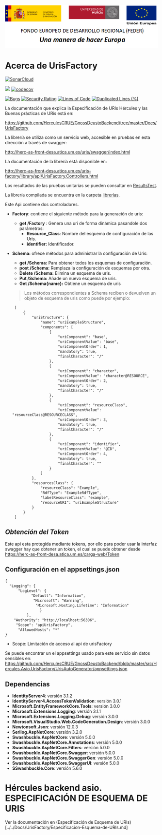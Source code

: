 ![](.//docs/media/CabeceraDocumentosMD.png)

# Acerca de UrisFactory

[![SonarCloud](https://sonarcloud.io/images/project_badges/sonarcloud-white.svg)](https://sonarcloud.io/dashboard?id=UrisFactory)

![](https://github.com/HerculesCRUE/GnossDeustoBackend/workflows/Build%20and%20test%20UrisFactory/badge.svg)
[![codecov](https://codecov.io/gh/HerculesCRUE/GnossDeustoBackend/branch/master/graph/badge.svg?token=4SONQMD1TI&flag=uris)](https://codecov.io/gh/HerculesCRUE/GnossDeustoBackend)

[![Bugs](https://sonarcloud.io/api/project_badges/measure?project=UrisFactory&metric=bugs)](https://sonarcloud.io/dashboard?id=UrisFactory)
[![Security Rating](https://sonarcloud.io/api/project_badges/measure?project=UrisFactory&metric=security_rating)](https://sonarcloud.io/dashboard?id=UrisFactory)
[![Lines of Code](https://sonarcloud.io/api/project_badges/measure?project=UrisFactory&metric=ncloc)](https://sonarcloud.io/dashboard?id=UrisFactory)
[![Duplicated Lines (%)](https://sonarcloud.io/api/project_badges/measure?project=UrisFactory&metric=duplicated_lines_density)](https://sonarcloud.io/dashboard?id=UrisFactory)

La documentación que explica la Especificación de URIs Hércules y las Buenas prácticas de URis está en:

https://github.com/HerculesCRUE/GnossDeustoBackend/tree/master/Docs/UrisFactory

La librería se utiliza como un servicio web, accesible en pruebas en esta dirección a través de swagger: 

http://herc-as-front-desa.atica.um.es/uris/swagger/index.html

La documentación de la librería está disponible en: 

http://herc-as-front-desa.atica.um.es/uris-factory/library/api/UrisFactory.Controllers.html

Los resultados de las pruebas unitarias se pueden consultar en [ResultsTest](https://github.com/HerculesCRUE/GnossDeustoBackend/tree/master/src/Hercules.Asio.UrisFactory/ResultsTest).

La librería compilada se encuentra en la carpeta [librerías](https://github.com/HerculesCRUE/GnossDeustoBackend/tree/master/Builds/libraries).

Este Api contiene dos controladores.


 - **Factory**: contiene el siguiente método para la generación de uris: 
	 - **get /Factory** : Genera una uri de forma dinámica pasandole dos parámetros: 
		 - **Resource_Class**: Nombre del esquema de configuración de las Uris.
		 - **identifier:** Identificador.
 - **Schema:** ofrece métodos para administrar la configuración de Uris:
	 - **get /Schema:** Para obtener todos los esquemas de configuración.
	 - **post /Schema:** Remplaza la configuración de esquemas por otra.
	 - **Delete /Schema:** Elimina un esquema de uris.
	 - **Put /Schema:** Añade un nuevo esquema de uris.
	 - **Get /Schema{name}:** Obtiene un esquema de uris
	 >Los métodos correspondientes a Schema reciben o devuelven un objeto de esquema de uris como puede por ejemplo:
	
	    [
		    {
			    "uriStructure": {
				    "name": "uriExampleStructure",  
				    "components": [
					    {
						    "uriComponent": "base",
						    "uriComponentValue": "base",
						    "uriComponentOrder": 1,
						    "mandatory": true,
						    "finalCharacter": "/"
					    },
					    {
						    "uriComponent": "character",
						    "uriComponentValue": "character@RESOURCE",
						    "uriComponentOrder": 2,
						    "mandatory": true,
						    "finalCharacter": "/"
					    },
					    { 
						    "uriComponent": "resourceClass",
						    "uriComponentValue": "resourceClass@RESOURCECLASS",
						    "uriComponentOrder": 3,
						    "mandatory": true,
						    "finalCharacter": "/"
					    },
					    { 
						    "uriComponent": "identifier",  
						    "uriComponentValue": "@ID",
						    "uriComponentOrder": 4,
						    "mandatory": true,
						    "finalCharacter": ""
					    }
				    ]
			    },  
			    "resourcesClass": {  
				    "resourceClass": "Example",
					"RdfType": "ExampleRdfType",
					"labelResourceClass": "example",
				    "resourceURI": "uriExampleStructure"
			    }
		    }
	    ]

*Obtención del Token*
-------------------------
Este api esta protegida mediante tokens, por ello para poder usar la interfaz swagger hay que obtener un token, el cual se puede obtener desde https://herc-as-front-desa.atica.um.es/carga-web/Token
	
## Configuración en el appsettings.json	

    {
      "Logging": {
          "LogLevel": {
                "Default": "Information",
                 "Microsoft": "Warning",
                  "Microsoft.Hosting.Lifetime": "Information"
                    }
              },
        "Authority": "http://localhost:56306",
         "Scope": "apiUrisFactory",
          "AllowedHosts": "*"
    }
- Scope: Limitación de acceso al api de urisFactory

 Se puede encontrar un el appsettings usado para este servicio sin datos sensibles en: https://github.com/HerculesCRUE/GnossDeustoBackend/blob/master/src/Hercules.Asio.UrisFactory/UrisAutoGenerator/appsettings.json

## Dependencias

 - **IdentityServer4**: versión 3.1.2
 -  **IdentityServer4.AccessTokenValidation**: versión 3.0.1
 - **Microsoft.EntityFrameworkCore.Tools**: versión 3.0.0
 - **Microsoft.Extensions.Logging**: versión 3.1.1
 - **Microsoft.Extensions.Logging.Debug**: versión 3.0.0
 - **Microsoft.VisualStudio.Web.CodeGeneration.Design**: versión 3.0.0
 - **Newtonsoft.Json**: versión 12.0.3
 - **Serilog.AspNetCore**: versión 3.2.0
 - **Swashbuckle.AspNetCore**: versión 5.0.0
 - **Swashbuckle.AspNetCore.Annotations**: versión 5.0.0
 - **Swashbuckle.AspNetCore.Filters**: versión 5.0.0
 - **Swashbuckle.AspNetCore.Swagger**: versión 5.0.0
 - **Swashbuckle.AspNetCore.SwaggerGen**: versión 5.0.0
 - **Swashbuckle.AspNetCore.SwaggerUI**: versión 5.0.0
 - **SSwashbuckle.Core**: versión 5.6.0	
	 
# Hércules backend asio. ESPECIFICACIÓN DE ESQUEMA DE URIS

Ver la documentación en (Especificación de Esquema de URIs)[../../Docs/UrisFactory/Especificacion-Esquema-de-URIs.md]

